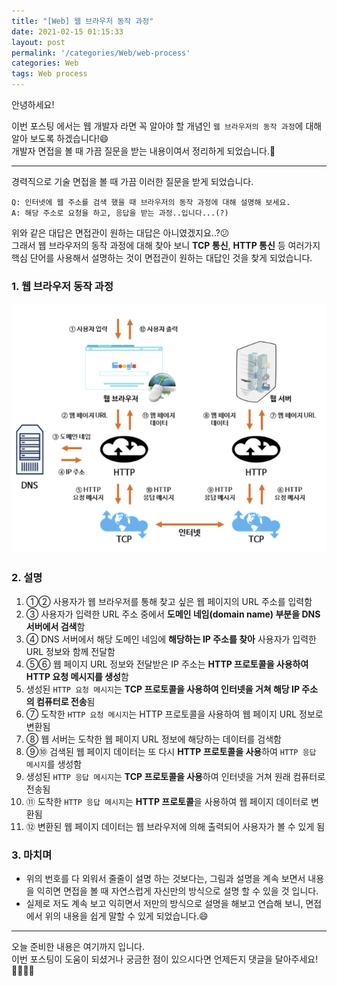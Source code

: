 ```yaml
---
title: "[Web] 웹 브라우저 동작 과정"
date: 2021-02-15 01:15:33
layout: post
permalink: '/categories/Web/web-process'
categories: Web
tags: Web process
---
```


안녕하세요!

이번 포스팅 에서는 웹 개발자 라면 꼭 알아야 할 개념인 `웹 브라우저의 동작 과정`에 대해 알아 보도록 하겠습니다!😄  
개발자 면접을 볼 때 가끔 질문을 받는 내용이여서 정리하게 되었습니다.📙  

-----

경력직으로 기술 면접을 볼 때 가끔 이러한 질문을 받게 되었습니다.
 
```
Q: 인터넷에 웹 주소를 검색 했을 때 브라우저의 동작 과정에 대해 설명해 보세요.
A: 해당 주소로 요청을 하고, 응답을 받는 과정..입니다...(?)
```

위와 같은 대답은 면접관이 원하는 대답은 아니였겠지요..?😕    
그래서 웹 브라우저의 동작 과정에 대해 찾아 보니 **TCP 통신**, **HTTP 통신** 등 여러가지 핵심 단어를 사용해서 설명하는 것이 면접관이 원하는 대답인 것을 찾게 되었습니다.

### 1. 웹 브라우저 동작 과정
![process](/assets/images/web/web-process.png)


### 2. 설명
1. ①② 사용자가 웹 브라우저를 통해 찾고 싶은 웹 페이지의 URL 주소를 입력함
2. ③ 사용자가 입력한 URL 주소 중에서 **도메인 네임(domain name) 부분을 DNS 서버에서 검색**함
3. ④ DNS 서버에서 해당 도메인 네임에 **해당하는 IP 주소를 찾아** 사용자가 입력한 URL 정보와 함께 전달함
4. ⑤⑥ 웹 페이지 URL 정보와 전달받은 IP 주소는 **HTTP 프로토콜을 사용하여 HTTP 요청 메시지를 생성**함
5. 생성된 `HTTP 요청 메시지`는 **TCP 프로토콜을 사용하여 인터넷을 거쳐 해당 IP 주소의 컴퓨터로 전송**됨
6. ⑦ 도착한 `HTTP 요청 메시지`는 HTTP 프로토콜을 사용하여 웹 페이지 URL 정보로 변환됨
7. ⑧ 웹 서버는 도착한 웹 페이지 URL 정보에 해당하는 데이터를 검색함
8. ⑨⑩ 검색된 웹 페이지 데이터는 또 다시 **HTTP 프로토콜을 사용**하여 `HTTP 응답 메시지`를 생성함
9. 생성된 `HTTP 응답 메시지`는 **TCP 프로토콜을 사용**하여 인터넷을 거쳐 원래 컴퓨터로 전송됨
10. ⑪ 도착한 `HTTP 응답 메시지`는 **HTTP 프로토콜**을 사용하여 웹 페이지 데이터로 변환됨
11. ⑫ 변환된 웹 페이지 데이터는 웹 브라우저에 의해 출력되어 사용자가 볼 수 있게 됨


### 3. 마치며
- 위의 번호를 다 외워서 줄줄이 설명 하는 것보다는, 그림과 설명을 계속 보면서 내용을 익히면 면접을 볼 때 자연스럽게 자신만의 방식으로 설명 할 수 있을 것 입니다.
- 실제로 저도 계속 보고 익히면서 저만의 방식으로 설명을 해보고 연습해 보니, 면접에서 위의 내용을 쉽게 말할 수 있게 되었습니다.😄

-----

오늘 준비한 내용은 여기까지 입니다.  
이번 포스팅이 도움이 되셨거나 궁금한 점이 있으시다면 언제든지 댓글을 달아주세요!🙋🏻‍♀️✨    
 